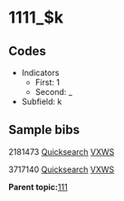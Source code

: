 # 1111\_$k

## Codes

-   Indicators
    -   First: 1
    -   Second: \_
-   Subfield: k

## Sample bibs

2181473 [Quicksearch](https://search.library.yale.edu/catalog/2181473) [VXWS](http://prodorbis.library.yale.edu:7014/vxws/GetHoldingsService?bibId=2181473)

3717140 [Quicksearch](https://search.library.yale.edu/catalog/3717140) [VXWS](http://prodorbis.library.yale.edu:7014/vxws/GetHoldingsService?bibId=3717140)

**Parent topic:**[111](../../tags/111/111.md)

